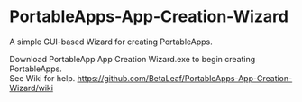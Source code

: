 # PortableApps-App-Creation-Wizard
A simple GUI-based Wizard for creating PortableApps.   
   
Download PortableApp App Creation Wizard.exe to begin creating PortableApps.   
See Wiki for help. https://github.com/BetaLeaf/PortableApps-App-Creation-Wizard/wiki   
